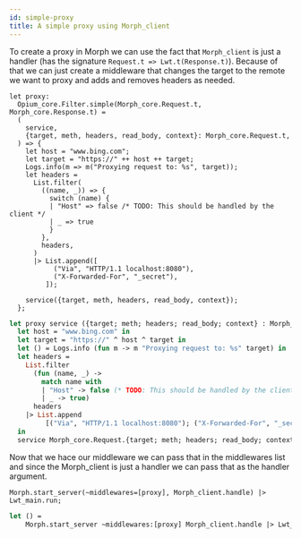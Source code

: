 ```yaml
---
id: simple-proxy
title: A simple proxy using Morph_client
---
```


To create a proxy in Morph we can use the fact that `Morph_client` is just a handler (has the signature `Request.t => Lwt.t(Response.t)`). Because of that we can just create a middleware that changes the target to the remote we want to proxy and adds and removes headers as needed.

<!--DOCUSAURUS_CODE_TABS-->
<!--Reason-->

```reason
let proxy:
  Opium_core.Filter.simple(Morph_core.Request.t, Morph_core.Response.t) =
  (
    service,
    {target, meth, headers, read_body, context}: Morph_core.Request.t,
  ) => {
    let host = "www.bing.com";
    let target = "https://" ++ host ++ target;
    Logs.info(m => m("Proxying request to: %s", target));
    let headers =
      List.filter(
        ((name, _)) => {
          switch (name) {
          | "Host" => false /* TODO: This should be handled by the client */
          | _ => true
          }
        },
        headers,
      )
      |> List.append([
           ("Via", "HTTP/1.1 localhost:8080"),
           ("X-Forwarded-For", "_secret"),
         ]);

    service({target, meth, headers, read_body, context});
  };
```

<!--OCaml-->

```ocaml
let proxy service ({target; meth; headers; read_body; context} : Morph_core.Request.t) =
  let host = "www.bing.com" in
  let target = "https://" ^ host ^ target in
  let () = Logs.info (fun m -> m "Proxying request to: %s" target) in
  let headers =
    List.filter
      (fun (name, _) ->
        match name with
        | "Host" -> false (* TODO: This should be handled by the client  *)
        | _ -> true)
      headers
    |> List.append
         [("Via", "HTTP/1.1 localhost:8080"); ("X-Forwarded-For", "_secret")]
  in
  service Morph_core.Request.{target; meth; headers; read_body; context};
```

<!--END_DOCUSAURUS_CODE_TABS-->

Now that we hace our middleware we can pass that in the middlewares list and since the Morph_client is just a handler we can pass that as the handler argument.

<!--DOCUSAURUS_CODE_TABS-->
<!--Reason-->

```reason
Morph.start_server(~middlewares=[proxy], Morph_client.handle) |> Lwt_main.run;
```

<!--OCaml-->

```ocaml
let () =
    Morph.start_server ~middlewares:[proxy] Morph_client.handle |> Lwt_main.run
```

<!--END_DOCUSAURUS_CODE_TABS-->
